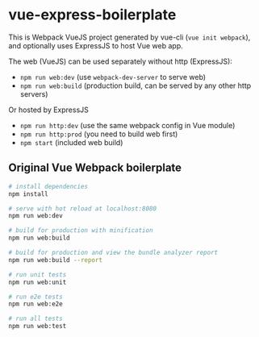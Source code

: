 # vue-express-boilerplate

This is Webpack VueJS project generated by vue-cli (`vue init webpack`), and optionally uses ExpressJS to host Vue web app.

The web (VueJS) can be used separately without http (ExpressJS):

- `npm run web:dev` (use `webpack-dev-server` to serve web)
- `npm run web:build` (production build, can be served by any other http servers)

Or hosted by ExpressJS

- `npm run http:dev` (use the same webpack config in Vue module)
- `npm run http:prod` (you need to build web first)
- `npm start` (included web build)


## Original Vue Webpack boilerplate

``` bash
# install dependencies
npm install

# serve with hot reload at localhost:8080
npm run web:dev

# build for production with minification
npm run web:build

# build for production and view the bundle analyzer report
npm run web:build --report

# run unit tests
npm run web:unit

# run e2e tests
npm run web:e2e

# run all tests
npm run web:test
```
